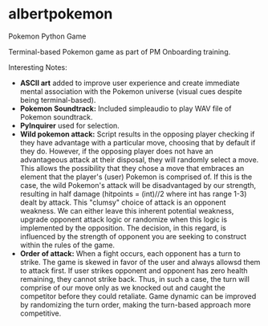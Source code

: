# albertpokemon
Pokemon Python Game 

Terminal-based Pokemon game as part of PM Onboarding training.

Interesting Notes:

- **ASCII art** added to improve user experience and create immediate mental association with the Pokemon universe (visual cues despite being terminal-based).
- **Pokemon Soundtrack:** Included simpleaudio to play WAV file of Pokemon soundtrack.  
- **PyInquirer** used for selection. 
- **Wild pokemon attack:** Script results in the opposing player checking if they have advantage with a particular move, choosing that by default if they do. However, if the opposing player does not have an advantageous attack at their disposal, they will randomly select a move. This allows the possibility that they chose a move that embraces an element that the player's (user) Pokemon is comprised of. If this is the case, the wild Pokemon's attack will be disadvantaged by our strength, resulting in half damage (hitpoints = (int)//2 where int has range 1-3) dealt by attack. This "clumsy" choice of attack is an opponent weakness. We can either leave this inherent potential weakness, upgrade opponent attack logic or  randomize when this logic is implemented by the opposition. The decision, in this regard, is influenced by the strength of opponent you are seeking to construct within the rules of the game.
- **Order of attack:** When a fight occurs, each opponent has a turn to strike. The game is skewed in favor of the user and always allowsd them to attack first. If user strikes opponent and opponent has zero health remaining, they cannot strike back. Thus, in such a case, the turn will comprise of our move only as we knocked out and caught the competitor before they could retaliate. Game dynamic can be improved by randomizing the turn order, making the turn-based approach more competitive.